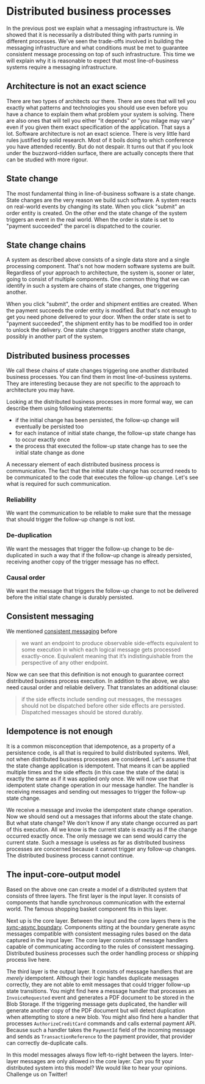 # Distributed business processes

In the previous post we explain what a messaging infrastructure is. We showed that it is necessarily a distributed thing with parts running in different processes. We've seen the trade-offs involved in building the messaging infrastructure and what conditions must be met to guarantee consistent message processing on top of such infrastructure. This time we will explain why it is reasonable to expect that most line-of-business systems require a messaging infrastructure.

## Architecture is not an exact science

There are two types of architects our there. There are ones that will tell you exactly what patterns and technologies you should use even before you have a chance to explain them what problem your system is solving. There are also ones that will tell you either "it depends" or "you milage may vary" even if you given them exact specification of the application. That says a lot. Software architecture is not an exact science. There is very little hard rules justified by solid research. Most of it boils doing to which conference you have attended recently. But do not despair. It turns out that if you look under the buzzword-ridden surface, there are actually concepts there that can be studied with more rigour.

## State change

The most fundamental thing in line-of-business software is a state change. State changes are the very reason we build such software. A system reacts on real-world events by changing its state. When you click "submit" an order entity is created. On the other end the state change of the system triggers an event in the real world. When the order is state is set to "payment succeeded" the parcel is dispatched to the courier.

## State change chains

A system as described above consists of a single data store and a single processing component. That's not how modern software systems are built. Regardless of your approach to architecture, the system is, sooner or later, going to consist of multiple components. One common thing that we can identify in such a system are chains of state changes, one triggering another.

When you click "submit", the order and shipment entities are created. When the payment succeeds the order entity is modified. But that's not enough to get you need phone delivered to your door. When the order state is set to "payment succeeded", the shipment entity has to be modified too in order to unlock the delivery. One state change triggers another state change, possibly in another part of the system.

## Distributed business processes

We call these chains of state changes triggering one another distributed business processes. You can find them in most line-of-business systems. They are interesting because they are not specific to the approach to architecture you may have. 

Looking at the distributed business processes in more formal way, we can describe them using following statements:
- if the initial change has been persisted, the follow-up change will eventually be persisted too
- for each instance of initial state change, the follow-up state change has to occur exactly once
- the process that executed the follow-up state change has to see the initial state change as done

A necessary element of each distributed business process is communication. The fact that the initial state change has occurred needs to be communicated to the code that executes the follow-up change. Let's see what is required for such communication.

### Reliability

We want the communication to be reliable to make sure that the message that should trigger the follow-up change is not lost.

### De-duplication

We want the messages that trigger the follow-up change to be de-duplicated in such a way that if the follow-up change is already persisted, receiving another copy of the trigger message has no effect.

### Causal order

We want the message that triggers the follow-up change to not be delivered before the initial state change is durably persisted.

## Consistent messaging

We mentioned [consistent messaging](https://exactly-once.github.io/posts/consistent-messaging/) before

>we want an endpoint to produce observable side-effects equivalent to some execution in which each logical message gets processed exactly-once. Equivalent meaning that it’s indistinguishable from the perspective of any other endpoint.

Now we can see that this definition is not enough to guarantee correct distributed business process execution. In addition to the above, we also need causal order and reliable delivery. That translates an additional clause:

>if the side effects include sending out messages, the messages should not be dispatched before other side effects are persisted. Dispatched messages should be stored durably.

## Idempotence is not enough

It is a common misconception that idempotence, as a property of a persistence code, is all that is required to build distributed systems. Well, not when distributed business processes are considered. Let's assume that the state change application is idempotent. That means it can be applied multiple times and the side effects (in this case the state of the data) is exactly the same as if it was applied only once. We will now use that idempotent state change operation in our message handler. The handler is receiving messages and sending out messages to trigger the follow-up state change.

We receive a message and invoke the idempotent state change operation. Now we should send out a messages that informs about the state change. But what state change? We don't know if any state change occurred as part of this execution. All we know is the current state is exactly as if the change occurred exactly once. The only message we can send would carry the current state. Such a message is useless as far as distributed business processes are concerned because it cannot trigger any follow-up changes. The distributed business process cannot continue.

## The input-core-output model

Based on the above one can create a model of a distributed system that consists of three layers. The first layer is the input layer. It consists of components that handle synchronous communication with the external world. The famous shopping basket component fits in this layer.

Next up is the core layer. Between the input and the core layers there is the [sync-async boundary](https://exactly-once.github.io/posts/sync-async-boundary/). Components sitting at the boundary generate async messages compatible with consistent messaging rules based on the data captured in the input layer. The core layer consists of message handlers capable of communicating according to the rules of consistent messaging. Distributed business processes such the order handling process or shipping process live here.

The third layer is the output layer. It consists of message handlers that are *merely* idempotent. Although their logic handles duplicate messages correctly, they are not able to emit messages that could trigger follow-up state transitions. You might find here a message handler that processes an `InvoiceRequested` event and generates a PDF document to be stored in the Blob Storage. If the triggering message gets duplicated, the handler will generate another copy of the PDF document but will detect duplication when attempting to store a new blob. You might also find here a handler that processes `AuthorizeCreditCard` commands and calls external payment API. Because such a handler takes the `PaymentId` field of the incoming message and sends as `TransactionReference` to the payment provider, that provider can correctly de-duplicate calls.

In this model messages always flow left-to-right between the layers. Inter-layer messages are only allowed in the core layer. Can you fit your distributed system into this model? We would like to hear your opinions. Challenge us on Twitter!
